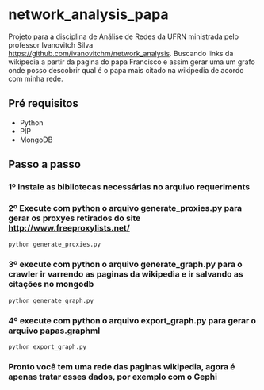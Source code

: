 # network_analysis_papa

Projeto para a disciplina de Análise de Redes da UFRN ministrada pelo professor  Ivanovitch Silva <https://github.com/ivanovitchm/network_analysis>.
Buscando links da wikipedia a partir da pagina do papa Francisco e assim gerar uma um grafo onde posso descobrir qual é o papa mais citado na wikipedia de acordo com minha rede.

## Pré requisitos

* Python
* PIP
* MongoDB

## Passo a passo

### 1º Instale as bibliotecas necessárias no arquivo requeriments

### 2º Execute com python o arquivo generate_proxies.py para gerar os proxyes retirados do site http://www.freeproxylists.net/
```
python generate_proxies.py
```
### 3º execute com python o arquivo generate_graph.py para o crawler ir varrendo as paginas da wikipedia e ir salvando as citações no mongodb
```
python generate_graph.py
```
### 4º execute com python o arquivo export_graph.py para gerar o arquivo papas.graphml
```
python export_graph.py
```
### Pronto você tem uma rede das paginas wikipedia, agora é apenas tratar esses dados, por exemplo com o Gephi
